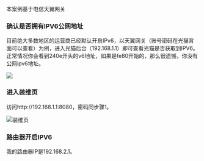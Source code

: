 本案例基于电信天翼网关

### 确认是否拥有IPV6公网地址
目前绝大多数地区的运营商已经默认开启IPv6，以天翼网关（账号密码在光猫背面可以查看）为例，进入光猫后台（192.168.1.1）即可查看光猫是否获取到IPV6。 正常情况你会看到240e开头的v6地址，如果是fe80开始的，那么很遗憾，你没有公网ipv6地址。 

![](H:\IdeaProjects\study\19-网络\ipv6.png)

### 进入装维页
访问http://192.168.1.1:8080，密码同步骤1。

![](H:\IdeaProjects\study\19-网络\装维页.png "装维页")

### 路由器开启IPV6
我的路由器IP是192.168.2.1。